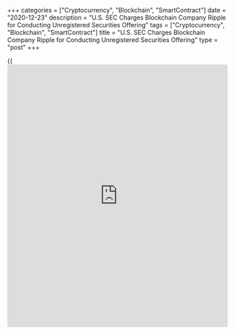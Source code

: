 +++
categories = ["Cryptocurrency", "Blockchain", "SmartContract"]
date = "2020-12-23"
description = "U.S. SEC Charges Blockchain Company Ripple for Conducting Unregistered Securities Offering"
tags = ["Cryptocurrency", "Blockchain", "SmartContract"]
title = "U.S. SEC Charges Blockchain Company Ripple for Conducting Unregistered Securities Offering"
type = "post"
+++

{{<iframe id="large-banner" src="https://www.bounty.group/#slide=7.0" width="100%" height="600" scrolling="no" style="border: 0px solid rgb(216, 221, 230); border-radius: 3px;">}}

The U.S. Securities and Exchange Commission (SEC) on Tuesday charged
Ripple, the [blockchain](https://www.letsplayfx.com/blog/trade-forex-with-bitcoin/) payments company associated with the
cryptocurrency XRP, with conducting a $1.3 billion unregistered
securities offering. The SEC also charged two executives of San
Francisco-based Ripple for personal gains they received from the
offering.

![U.S. SEC charges [blockchain](https://www.letsplayfx.com/blog/trade-forex-with-bitcoin/) company Ripple for conducting an
unregistered securities offering][1]

Ripple created and sold XRP, the third-biggest cryptocurrency by market
value. Globally, financial regulators are still assessing how they
should regulate cryptocurrencies like Bitcoin and its rivals. Future
court battles could determine whether cryptocurrencies make the leap
from a niche to a mainstream asset. Ripple has said XRP is a currency
and does not have to be registered as an investment contract. “The SEC
is fundamentally wrong as a matter of law and fact,” the company said on
Tuesday.

Beginning in 2013, Ripple’s former chief executive, Christian Larsen,
and its current CEO, Bradley Garlinghouse, raised capital through the
sale of digital assets in an unregistered offering.

The company also “distributed billions of XRP in exchange for non-cash
consideration, such as labor and market-making services,” the SEC said,
adding that Larsen and Garlinghouse personally profited by approximately
$600 million from their unregistered sales of XRP.

The SEC is seeking an injunction, disgorgement with prejudgment interest
and civil penalties from Ripple, the agency said, without specifying how
much.

_Source:[FXPro][2]_

   1. /files/downloads/3/d/e/3defb8af94769bed361389d8be12774f_7eefc1b7738af8f2af02b90f85ff611b.png
   2. /geturl/index/2e6425b0290db0094ba64a283a794e6ca30e19a4/